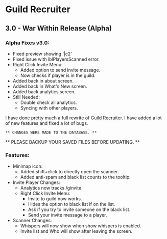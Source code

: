 # Guild Recruiter
## 3.0 - War Within Release (Alpha)
### Alpha Fixes v3.0:
- Fixed preview showing '|c2'
- Fixed issue with lblPlayersScanned error.
- Right Click Invite Menu:
    - Added option to send invite message.
    - Now checks if player is in the guild.
- Added back in about screen.
- Added back in What's New screen.
- Added back analytics screen.
- Still Needed:
    - Double check all analytics.
    - Syncing with other players.

I have done pretty much a full rewrite of Guild Recruiter.  I have added a lot of new features and fixed a lot of bugs.

    ** CHANGES WERE MADE TO THE DATABASE. **
** PLEASE BACKUP YOUR SAVED FILES BEFORE UPDATING. **

### Features:
- Minimap icon:
    - Added shift+click to directly open the scanner.
    - Added anti-spam and black list counts to the tooltip.
- Invite Player Changes:
    - Analytics now tracks /ginvite.
    - Right Click Invite Menu:
        - Invite to guild now works.
        - Hides the option to black list if on the list.
        - Ask if you try to invite someone on the black list.
        - Send your invite message to a player.
- Scanner Changes:
    - Whispers will now show when show whispers is enabled.
    - Invite list and Who will show after leaving the screen.